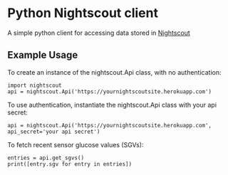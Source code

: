 # Python Nightscout client

A simple python client for accessing data stored in [Nightscout](https://github.com/nightscout/cgm-remote-monitor)

## Example Usage

To create an instance of the nightscout.Api class, with no authentication:

	import nightscout
    api = nightscout.Api('https://yournightscoutsite.herokuapp.com')

To use authentication, instantiate the nightscout.Api class with your
    api secret:

	api = nightscout.Api('https://yournightscoutsite.herokuapp.com', api_secret='your api secret')

To fetch recent sensor glucose values (SGVs):

	entries = api.get_sgvs()
    print([entry.sgv for entry in entries])
